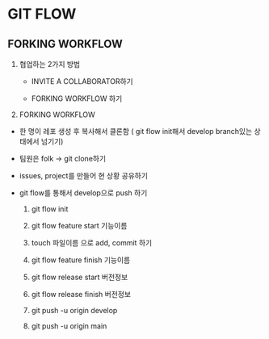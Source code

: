 # GIT FLOW

## FORKING WORKFLOW

1. 협업하는 2가지 방법

	- INVITE A COLLABORATOR하기

	- FORKING WORKFLOW 하기

2. FORKING WORKFLOW

- 한 명이 레포 생성 후 복사해서 클론함 ( git flow init해서 develop branch있는 상태에서 넘기기)

- 팀원은 folk -> git clone하기 

- issues, project를 만들어 현 상황 공유하기 

- git flow를 통해서 develop으로 push 하기

	1. git flow init

	2. git flow feature start 기능이름

	3. touch 파일이름 으로 add, commit 하기

	4. git flow feature finish 기능이름

	5. git flow release start 버전정보

	6. git flow release finish 버전정보

	7. git push -u origin develop

	8. git push -u origin main

